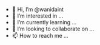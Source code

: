 - 👋 Hi, I’m @wanidaint
- 👀 I’m interested in ...
- 🌱 I’m currently learning ...
- 💞️ I’m looking to collaborate on ...
- 📫 How to reach me ...

<!---
wanidaint/wanidaint is a ✨ special ✨ repository because its `README.md` (this file) appears on your GitHub profile.
You can click the Preview link to take a look at your changes.
--->
